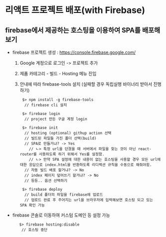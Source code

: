 # 리액트 프로젝트 배포(with Firebase)

## firebase에서 제공하는 호스팅을 이용하여 SPA를 배포해보기

- firebase 프로젝트 생성 : https://console.firebase.google.com/

    1. Google 계정으로 로그인 -> 프로젝트 추가
    2. 제품 카테고리 - 빌드 - Hosting 메뉴 진입
    3. 안내에 따라 firebase-tools 설치 (실패할 경우 독립실행 바이너리 받아서 진행하기)
            
            $> npm install -g firebase-tools
             // firebase cli 설치

            $> firebase login
             // project 만든 구글 계정 login

            $> firebase init
             // hosting (optional) githup action 선택
             // 빌드된 파일들 가진 폴더 선택(build)
             // SPA로 만들거냐? -> Yes
               // ㄴ> 특정 url을 던졌을 때 서버에서 파일을 찾는 것이 아닌 react-router를 사용하도록 하기 위해서 Yes를 설정함.
               // ㄴ> 만약 SPA 설정에 대한 내용이 없는 호스팅을 사용할 경우 모든 url에 대한 응답으로 index.html을 반환하도록 리디렉션 규칙을 수동으로 해줘야함.
             // 자동 빌드 배포 할거냐? -> No
             // index 페이지 덮어쓰기 할거냐? -> No
             // 등등.. 옵션 선택하기

            $> firebase deploy
             // build 폴더의 파일을 firebase에 업로드
             // 업로드 완료 후 주어지는 url을 브라우저에 입력해보면 호스팅 되고 있는 SPA 확인 가능



- firebase 콘솔로 이동하여 커스텀 도메인 등 설정 가능
      
         $> firebase hosting:disable
          // 호스팅 중단
